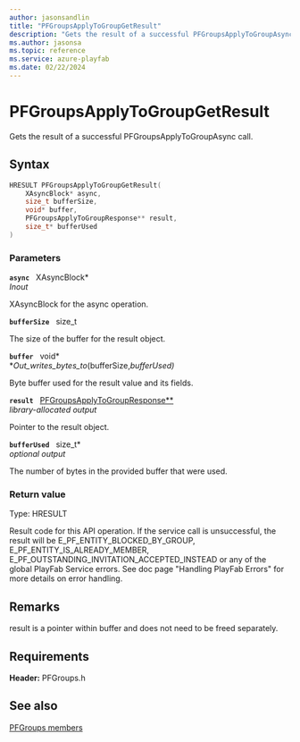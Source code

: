 ```yaml
---
author: jasonsandlin
title: "PFGroupsApplyToGroupGetResult"
description: "Gets the result of a successful PFGroupsApplyToGroupAsync call."
ms.author: jasonsa
ms.topic: reference
ms.service: azure-playfab
ms.date: 02/22/2024
---
```


# PFGroupsApplyToGroupGetResult  

Gets the result of a successful PFGroupsApplyToGroupAsync call.  

## Syntax  
  
```cpp
HRESULT PFGroupsApplyToGroupGetResult(  
    XAsyncBlock* async,  
    size_t bufferSize,  
    void* buffer,  
    PFGroupsApplyToGroupResponse** result,  
    size_t* bufferUsed  
)  
```  
  
### Parameters  
  
**`async`** &nbsp; XAsyncBlock*  
*_Inout_*  
  
XAsyncBlock for the async operation.  
  
**`bufferSize`** &nbsp; size_t  
  
The size of the buffer for the result object.  
  
**`buffer`** &nbsp; void*  
*_Out_writes_bytes_to_(bufferSize,*bufferUsed)*  
  
Byte buffer used for the result value and its fields.  
  
**`result`** &nbsp; [PFGroupsApplyToGroupResponse**](../../pfgroupstypes/structs/pfgroupsapplytogroupresponse.md)  
*library-allocated output*  
  
Pointer to the result object.  
  
**`bufferUsed`** &nbsp; size_t*  
*optional output*  
  
The number of bytes in the provided buffer that were used.  
  
  
### Return value
Type: HRESULT
  
Result code for this API operation. If the service call is unsuccessful, the result will be E_PF_ENTITY_BLOCKED_BY_GROUP, E_PF_ENTITY_IS_ALREADY_MEMBER, E_PF_OUTSTANDING_INVITATION_ACCEPTED_INSTEAD or any of the global PlayFab Service errors. See doc page "Handling PlayFab Errors" for more details on error handling.
  
## Remarks  
  
result is a pointer within buffer and does not need to be freed separately.
  
## Requirements  
  
**Header:** PFGroups.h
  
## See also  
[PFGroups members](../pfgroups_members.md)  

  
  
